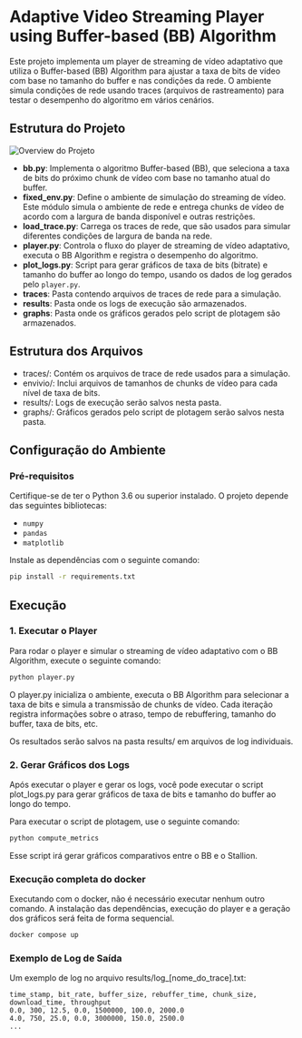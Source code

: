 # Adaptive Video Streaming Player using Buffer-based (BB) Algorithm

Este projeto implementa um player de streaming de vídeo adaptativo que utiliza o Buffer-based (BB) Algorithm para ajustar a taxa de bits de vídeo com base no tamanho do buffer e nas condições da rede. O ambiente simula condições de rede usando traces (arquivos de rastreamento) para testar o desempenho do algoritmo em vários cenários.

## Estrutura do Projeto

![Overview do Projeto](/figs/overview.png)

- **bb.py**: Implementa o algoritmo Buffer-based (BB), que seleciona a taxa de bits do próximo chunk de vídeo com base no tamanho atual do buffer.
- **fixed_env.py**: Define o ambiente de simulação do streaming de vídeo. Este módulo simula o ambiente de rede e entrega chunks de vídeo de acordo com a largura de banda disponível e outras restrições.
- **load_trace.py**: Carrega os traces de rede, que são usados para simular diferentes condições de largura de banda na rede.
- **player.py**: Controla o fluxo do player de streaming de vídeo adaptativo, executa o BB Algorithm e registra o desempenho do algoritmo.
- **plot_logs.py**: Script para gerar gráficos de taxa de bits (bitrate) e tamanho do buffer ao longo do tempo, usando os dados de log gerados pelo `player.py`.
- **traces**: Pasta contendo arquivos de traces de rede para a simulação.
- **results**: Pasta onde os logs de execução são armazenados.
- **graphs**: Pasta onde os gráficos gerados pelo script de plotagem são armazenados.

## Estrutura dos Arquivos

- traces/: Contém os arquivos de trace de rede usados para a simulação.
- envivio/: Inclui arquivos de tamanhos de chunks de vídeo para cada nível de taxa de bits.
- results/: Logs de execução serão salvos nesta pasta.
- graphs/: Gráficos gerados pelo script de plotagem serão salvos nesta pasta.

## Configuração do Ambiente

### Pré-requisitos

Certifique-se de ter o Python 3.6 ou superior instalado. O projeto depende das seguintes bibliotecas:

- `numpy`
- `pandas`
- `matplotlib`

Instale as dependências com o seguinte comando:

```bash
pip install -r requirements.txt
```

## Execução

### 1. Executar o Player

Para rodar o player e simular o streaming de vídeo adaptativo com o BB Algorithm, execute o seguinte comando:

```bash
python player.py
```

O player.py inicializa o ambiente, executa o BB Algorithm para selecionar a taxa de bits e simula a transmissão de chunks de vídeo. Cada iteração registra informações sobre o atraso, tempo de rebuffering, tamanho do buffer, taxa de bits, etc.

Os resultados serão salvos na pasta results/ em arquivos de log individuais.

### 2. Gerar Gráficos dos Logs

Após executar o player e gerar os logs, você pode executar o script plot_logs.py para gerar gráficos de taxa de bits e tamanho do buffer ao longo do tempo.

Para executar o script de plotagem, use o seguinte comando:

```bash
python compute_metrics
```

Esse script irá gerar gráficos comparativos entre o BB e o Stallion.

### Execução completa do docker

Executando com o docker, não é necessário executar nenhum outro comando.
A instalação das dependências, execução do player e a geração dos gráficos será feita de forma sequencial.

```bash
docker compose up
```

### Exemplo de Log de Saída

Um exemplo de log no arquivo results/log\_[nome_do_trace].txt:

```csv
time_stamp, bit_rate, buffer_size, rebuffer_time, chunk_size, download_time, throughput
0.0, 300, 12.5, 0.0, 1500000, 100.0, 2000.0
4.0, 750, 25.0, 0.0, 3000000, 150.0, 2500.0
...

```

<!-- ## Contribuições

Contribuições são bem-vindas! Se você tiver alguma ideia para melhorar o projeto, ou encontrar algum bug, sinta-se à vontade para abrir uma issue ou enviar um pull request. -->

<!-- ### Fork o repositório para sua conta GitHub.

Clone o repositório:

```bash
git clone https://github.com/seu-usuario/adaptive-streaming-player.git
```

Crie uma branch para suas alterações:

```bash
git checkout -b minha-alteracao
```

Faça suas alterações e adicione commits descritivos.

Envie seu pull request e aguarde a revisão.
Licença
Distribuído sob a licença MIT. Consulte o arquivo LICENSE para mais informações.
 -->
